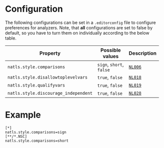 # Configuration

The following configurations can be set in a `.editorconfig` file to configure preferences for analyzers. Note, that **all** configurations are set to false by default, so you have to turn them on individually according to the below table.

| Property | Possible values | Description |
| --- | --- | --- |
| `natls.style.comparisons` | `sign`, `short`, `false` | [`NL006`](../tools/ruletranslator/src/main/resources/rules/NL006)|
| `natls.style.disallowtoplevelvars` | `true`, `false` | [`NL018`](../tools/ruletranslator/src/main/resources/rules/NL018)|
| `natls.style.qualifyvars` | `true`, `false` | [`NL019`](../tools/ruletranslator/src/main/resources/rules/NL019)|
| `natls.style.discourage_independent` | `true`, `false` | [`NL028`](../tools/ruletranslator/src/main/resources/rules/NL028)|

# Example

```editorconfig
[*]
natls.style.comparisons=sign
[**/*.NSC]
natls.style.comparisons=short
```
